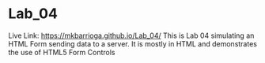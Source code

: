 # Lab_04
Live Link: https://mkbarrioga.github.io/Lab_04/
This is Lab 04 simulating an HTML Form sending data to a server. It is mostly in HTML and demonstrates the use of HTML5 Form Controls
